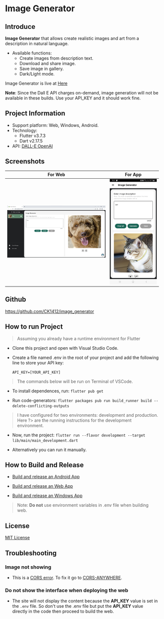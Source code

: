 # Image Generator

## Introduce

**Image Generator** that allows create realistic images and art from a description in natural language.

- Available functions:
    - Create images from description text.
    - Download and share image.
    - Save image in gallery.
    - Dark/Light mode.


Image Generator is live at [Here](https://ck1412.github.io/image_generator/)

**Note**: Since the Dall E API charges on-demand, image generation will not be available in these builds. Use your API_KEY and it should work fine.

## Project Information

- Support platform: Web, Windows, Android.
- Technology:
    - Flutter v3.7.3
    - Dart v2.17.5
- API: [DALL-E OpenAI](https://platform.openai.com/docs/api-reference/images/create)

## Screenshots

| For Web  | For App |
|---|---|
| ![screenshot_web_on_desktop](screenshots/screenshot_web_on_desktop.png)  | ![screenshot_app_on_mobile](screenshots/screenshot_app_on_mobile.png)  |

## Github

https://github.com/CK1412/image_generator

## How to run Project

> Assuming you already have a runtime environment for Flutter

- Clone this project and open with Visual Studio Code.

- Create a file named .env in the root of your project and add the following line to store your API key:

    ```env
    API_KEY=[YOUR_API_KEY]   
    ```
> The commands below will be run on Terminal of VSCode.

- To install dependences, run: `flutter pub get`

- Run code-generators: `flutter packages pub run build_runner build --delete-conflicting-outputs`

> I have configured for two environments: development and production. Here ?> are the running instructions for the development environment.

- Now, run the project: `flutter run --flavor development --target lib/main/main_development.dart`

- Alternatively you can run it manually.

## How to Build and Release 

- [Build and release an Android App](https://docs.flutter.dev/deployment/android)

- [Build and release an Web App](https://docs.flutter.dev/deployment/web)

- [Build and release an Windows App](https://docs.flutter.dev/deployment/windows)

> Note: **Do not** use environment variables in .env file when building web. 

## License

[MIT License](LICENSE)

## Troubleshooting

### Image not showing

- This is a [CORS error](https://developer.mozilla.org/en-US/docs/Web/HTTP/CORS/Errors). To fix it go to [CORS-ANYWHERE](https://cors-anywhere.herokuapp.com/corsdemo).

### Do not show the interface when deploying the web

- The site will not display the content because the **API_KEY** value is set in the `.env` file. So don't use the .env file but put the **API_KEY** value directly in the code then proceed to build the web.